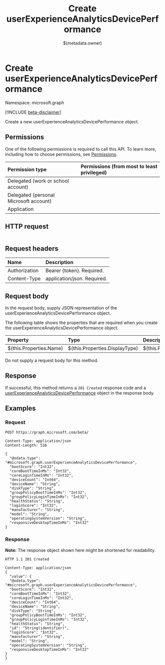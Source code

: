 ﻿---
title: "Create userExperienceAnalyticsDevicePerformance"
description: ""
localization_priority: Normal
author: "$(metadata.owner)"
ms.prod: "microsoft-identity-platform"
doc_type: "apiPageType"
---

# Create userExperienceAnalyticsDevicePerformance

Namespace: microsoft.graph

[!INCLUDE [beta-disclaimer](../../includes/beta-disclaimer.md)]

Create a new userExperienceAnalyticsDevicePerformance object.

## Permissions

One of the following permissions is required to call this API. To learn more, including how to choose permissions, see [Permissions](/graph/permissions-reference).

| Permission type                        | Permissions (from most to least privileged) |
| :------------------------------------- | :------------------------------------------ |
| Delegated (work or school account)     |                                             |
| Delegated (personal Microsoft account) |                                             |
| Application                            |                                             |

## HTTP request

<!-- {
  "blockType": "ignored"
}
-->

```http

```

## Request headers

| Name          | Description                 |
| :------------ | :-------------------------- |
| Authorization | Bearer {token}. Required.   |
| Content-Type  | application/json. Required. |

## Request body

In the request body, supply JSON representation of the userExperienceAnalyticsDevicePerformance object.

The following table shows the properties that are required when you create the userExperienceAnalyticsDevicePerformance object.

| Property                | Type                           | Description                           |
| :---------------------- | :----------------------------- | :------------------------------------ |
| $(this.Properties.Name) | $(this.Properties.DisplayType) | $(this.Properties.DisplayDescription) |

Do not supply a request body for this method.

## Response

If successful, this method returns a `201 Created` response code and a [userExperienceAnalyticsDevicePerformance](../resources/userExperienceAnalyticsDevicePerformance.md) object in the response body.

## Examples

### Request

<!-- {
  "blockType": "request",
  "name": "create_userexperienceanalyticsdeviceperformance"
}
-->

```http
POST https://graph.microsoft.com/beta/

Content-Type: application/json
Content-Length: 516

{
  "@odata.type": "#microsoft.graph.userExperienceAnalyticsDevicePerformance",
  "bootScore": "Int32",
  "coreBootTimeInMs": "Int32",
  "coreLoginTimeInMs": "Int32",
  "deviceCount": "Int64",
  "deviceName": "String",
  "diskType": "String",
  "groupPolicyBootTimeInMs": "Int32",
  "groupPolicyLoginTimeInMs": "Int32",
  "healthStatus": "String",
  "loginScore": "Int32",
  "manufacturer": "String",
  "model": "String",
  "operatingSystemVersion": "String",
  "responsiveDesktopTimeInMs": "Int32"
}

```

### Response

**Note:** The response object shown here might be shortened for readability.

<!-- {
  "blockType": "response",
  "truncated": true,
  "@odata.type": "microsoft.management.services.api.userExperienceAnalyticsDevicePerformance"
}
-->

```http
HTTP 1.1 201 Created

Content-Type: application/json
{
  "value": {
  "@odata.type": "#microsoft.graph.userExperienceAnalyticsDevicePerformance",
  "bootScore": "Int32",
  "coreBootTimeInMs": "Int32",
  "coreLoginTimeInMs": "Int32",
  "deviceCount": "Int64",
  "deviceName": "String",
  "diskType": "String",
  "groupPolicyBootTimeInMs": "Int32",
  "groupPolicyLoginTimeInMs": "Int32",
  "healthStatus": "String",
  "id": "String(identifier)",
  "loginScore": "Int32",
  "manufacturer": "String",
  "model": "String",
  "operatingSystemVersion": "String",
  "responsiveDesktopTimeInMs": "Int32"
}
}

```